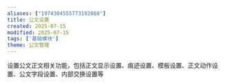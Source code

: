 ```yaml
---
aliases: ["1974304555773192868"]
title: 公文设置
created: 2025-07-15
modified: 2025-07-15
tags: ['基础模块']
theme: 公文管理
---
```


设置公文正文相关功能，包括正文显示设置、痕迹设置、模板设置、正文动作设置、公文字段设置、内部交换设置等